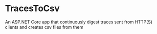 # TracesToCsv
An ASP.NET Core app that continuously digest traces sent from HTTP(S) clients and creates csv files from them
